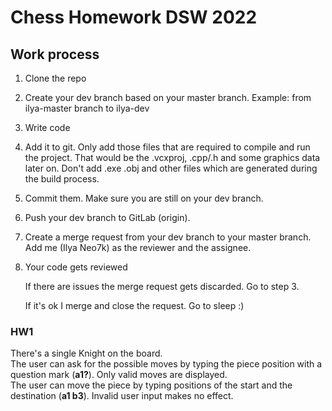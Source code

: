 # Chess Homework DSW 2022



## Work process

1) Clone the repo
2) Create your dev branch based on your master branch. Example: from ilya-master branch to ilya-dev
3) Write code
4) Add it to git. Only add those files that are required to compile and run the project. That would be the .vcxproj, .cpp/.h and some graphics data later on. Don't add .exe .obj and other files which are generated during the build process.
5) Commit them. Make sure you are still on your dev branch.
6) Push your dev branch to GitLab (origin).
7) Create a merge request from your dev branch to your master branch. Add me (Ilya Neo7k) as the reviewer and the assignee.
8) Your code gets reviewed

    If there are issues the merge request gets discarded. Go to step 3.

    If it's ok I merge and close the request. Go to sleep :)

### HW1

There's a single Knight on the board.  
The user can ask for the possible moves by typing the piece position with a question mark (**a1?**). Only valid moves are displayed.  
The user can move the piece by typing positions of the start and the destination (**a1 b3**). Invalid user input makes no effect.  
